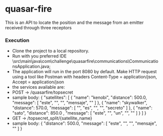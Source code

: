 # quasar-fire
This is an API to locate the position and the message from an emitter received through three receptors
### Execution

-  Clone the project to a local repository.
-  Run with you preferred IDE \src\main\java\com\challenge\quasarfire\communications\CommunicationsApplication.java;
-  The application will run in the port 8080 by default. Make HTTP request using a tool like Postman with headers Content-Type = application/json, Accept = application/json
-   the services available are:
-  POST -> /quasarfire/topsecret
-  sample body: {
    "satellites": [
        { 
            "name": "kenobi", 
            "distance": 500.0, 
            "message": [
                "este",
                "",
                "",
                "mensaje",
                ""
            ]
        },
        { 
            "name": "skywalker", 
            "distance": 570.0, 
            "message": [
                "",
                "es",
                "",
                "",
                "secreto"
            ]
        },
        { 
            "name": "sato", 
            "distance": 850.0 ,
            "message": [
                "este",
                "",
                "un",
                "",
                ""
            ]
        }
    ]
}
-  GET ->  /topsecret_split/{satellite_name}
-  sample body:  { 
            "distance": 500.0, 
            "message": [
                "este",
                "",
                "",
                "mensaje",
                ""
            ]
}
